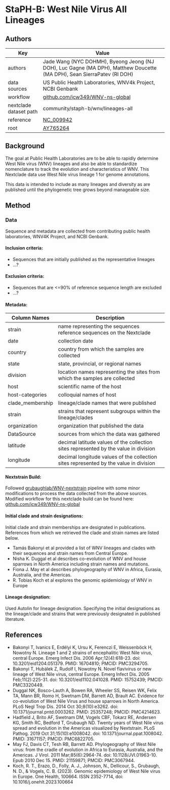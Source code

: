 # StaPH-B: West Nile Virus All Lineages

## Authors
| Key                    | Value                                                                                                                                  |
| ---------------------- | ---------------------------------------------------------------------------------------------------------------------------------------|
| authors                | Jade Wang (NYC DOHMH), Byeong Jeong (NJ DOH), Luc Gagne (MA DPH), Matthew Doucette (MA DPH), Sean SierraPatev (RI DOH)                 |
| data sources           | US Public Health Laboratories, WNV4k Project, NCBI Genbank                                                                             |
| workflow               | [github.com/jcw349/WNV-ns-global](https://github.com/jcw349/WNV-ns-global)                                                             |
| nextclade dataset path | community/staph-b/wnv/lineages-all                                                                                                     |
| reference              | [NC_009942](https://www.ncbi.nlm.nih.gov/nuccore/158516887)                                                                            |
| root                   | [AY765264](https://www.ncbi.nlm.nih.gov/nuccore/AY765264)                                                                              |

## Background
The goal at Public Health Laboratories are to be able to rapidly determine West Nile virus (WNV) lineages and also be able to standardize nomenclature to track the evolution and characteristics of WNV. 
This Nextclade data use West Nile virus lineage 1 for genome annotations.

This data is intended to include as many lineages and diversity as are published until the phylogenetic tree grows beyond manageable size. 

## Method

### Data
Sequence and metadata are collected from contributing public health laboratories, WNV4K Project, and NCBI Genbank.

#### Inclusion criteria:
- Sequences that are initially published as the representative lineages
- ...?

#### Exclusion criteria:
- Sequences that are <=90% of reference sequence length are excluded
- ...?

#### Metadata:
| Column Names  | Description    |
|---------------|----------------|
| strain  | name representing the sequences reference sequences on the Nextclade    |
| date  | collection date    |
| country  | country from which the samples are collected    |
| state  | state, provincial, or regional names    |
| division  | location names representing the sites from which the samples are collected    |
| host  | scientific name of the host    |
| host-categories  | colloquial names of host    |
| clade_membership  | lineage/clade names that were published    |
| strain  | strains that represent subgroups within the lineage/clades    |
| organization  | organization that published the data    |
| DataSource  | sources from which the data was gathered    |
| latitude  | decimal latitude values of the collection sites represented by the value in division    |
| longitude  | decimal longitude values of the collection sites represented by the value in division    |

#### Nextstrain Build:
Followed [grubaughlab/WNV-nextstrain](https://github.com/grubaughlab/WNV-nextstrain) pipeline with some minor modifications to process the data collected from the above sources. 
Modified workflow for this nextclade build can be found here: [github.com/jcw349/WNV-ns-global](https://github.com/jcw349/WNV-ns-global) 

#### Initial clade and strain designations:
Initial clade and strain memberships are designated in publications. References from which we retrieved the clade and strain names are listed below.
- Tamás Bakonyi et al provided a list of WNV lineages and clades with their sequences and strain names from Central Europe.
- Nisha K. Duggal et al describes co-evolution of WNV and house sparrows in North America including strain names and mutations.
- Fiona J. May et al describes phylogeography of WNV in Africa, Eurasia, Australia, and the Americas.
- R. Tobias Koch et al explores the genomic epidemiology of WNV in Europe

#### Lineage designation:
Used Autolin for lineage designation. Specifying the initial designations as the lineage/clade and strains that were previously designated in published literature.

## References
- Bakonyi T, Ivanics E, Erdélyi K, Ursu K, Ferenczi E, Weissenböck H, Nowotny N. Lineage 1 and 2 strains of encephalitic West Nile virus, central Europe. Emerg Infect Dis. 2006 Apr;12(4):618-23. doi: 10.3201/eid1204.051379. PMID: 16704810; PMCID: PMC3294705.
- Bakonyi T, Hubálek Z, Rudolf I, Nowotny N. Novel flavivirus or new lineage of West Nile virus, central Europe. Emerg Infect Dis. 2005 Feb;11(2):225-31. doi: 10.3201/eid1102.041028. PMID: 15752439; PMCID: PMC3320449.
- Duggal NK, Bosco-Lauth A, Bowen RA, Wheeler SS, Reisen WK, Felix TA, Mann BR, Romo H, Swetnam DM, Barrett AD, Brault AC. Evidence for co-evolution of West Nile Virus and house sparrows in North America. PLoS Negl Trop Dis. 2014 Oct 30;8(10):e3262. doi: 10.1371/journal.pntd.0003262. PMID: 25357248; PMCID: PMC4214623.
- Hadfield J, Brito AF, Swetnam DM, Vogels CBF, Tokarz RE, Andersen KG, Smith RC, Bedford T, Grubaugh ND. Twenty years of West Nile virus spread and evolution in the Americas visualized by Nextstrain. PLoS Pathog. 2019 Oct 31;15(10):e1008042. doi: 10.1371/journal.ppat.1008042. PMID: 31671157; PMCID: PMC6822705.
- May FJ, Davis CT, Tesh RB, Barrett AD. Phylogeography of West Nile virus: from the cradle of evolution in Africa to Eurasia, Australia, and the Americas. J Virol. 2011 Mar;85(6):2964-74. doi: 10.1128/JVI.01963-10. Epub 2010 Dec 15. PMID: 21159871; PMCID: PMC3067944.
- Koch, R. T., Erazo, D., Folly, A. J., Johnson, N., Dellicour, S., Grubaugh, N. D., & Vogels, C. B. (2023). Genomic epidemiology of West Nile virus in Europe. One Health, 100664. ISSN 2352-7714, doi: 10.1016/j.onehlt.2023.100664
